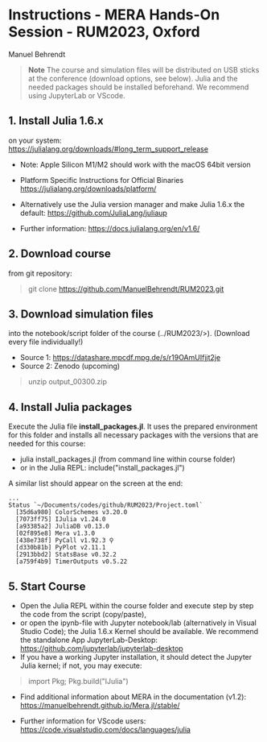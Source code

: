# Instructions - MERA Hands-On Session - RUM2023, Oxford
Manuel Behrendt

> **Note**
> The course and simulation files will be distributed on USB sticks at the conference (download options, see below). Julia and the needed packages should be installed beforehand. We recommend using JupyterLab or VScode.

## 1. Install Julia 1.6.x
on your system: https://julialang.org/downloads/#long_term_support_release

- Note: Apple Silicon M1/M2 should work with the macOS 64bit version

- Platform Specific Instructions for Official Binaries https://julialang.org/downloads/platform/

- Alternatively use the Julia version manager and make Julia 1.6.x the default: https://github.com/JuliaLang/juliaup

- Further information: https://docs.julialang.org/en/v1.6/


## 2. Download course
from git repository:
>git clone https://github.com/ManuelBehrendt/RUM2023.git

## 3. Download simulation files 
into the notebook/script folder of the course (../RUM2023/>).
(Download every file individually!)
- Source 1: https://datashare.mpcdf.mpg.de/s/r19OAmUIfjjt2je
- Source 2: Zenodo (upcoming)

>unzip output_00300.zip

## 4. Install Julia packages
Execute the Julia file **install_packages.jl**. It uses the prepared environment for this folder and installs all necessary packages with the versions that are needed for this course:
- julia install_packages.jl  (from command line within course folder)
- or in the Julia REPL: include("install_packages.jl")

A similar list should appear on the screen at the end:
```
...
Status `~/Documents/codes/github/RUM2023/Project.toml`
  [35d6a980] ColorSchemes v3.20.0
  [7073ff75] IJulia v1.24.0
  [a93385a2] JuliaDB v0.13.0
  [02f895e8] Mera v1.3.0
  [438e738f] PyCall v1.92.3 ⚲
  [d330b81b] PyPlot v2.11.1
  [2913bbd2] StatsBase v0.32.2
  [a759f4b9] TimerOutputs v0.5.22
```

## 5. Start Course
- Open the Julia REPL within the course folder and execute step by step the code from the script (copy/paste),
- or open the ipynb-file with Jupyter notebook/lab  (alternatively in Visual Studio Code); the Julia 1.6.x Kernel should be available. We recommend the standalone App JupyterLab-Desktop: https://github.com/jupyterlab/jupyterlab-desktop
- If you have a working Jupyter installation, it should detect the Jupyter Julia kernel; if not, you may execute: 
>import Pkg; Pkg.build("IJulia")

- Find additional information about MERA in the documentation (v1.2): https://manuelbehrendt.github.io/Mera.jl/stable/ 

- Further information for VScode users: https://code.visualstudio.com/docs/languages/julia